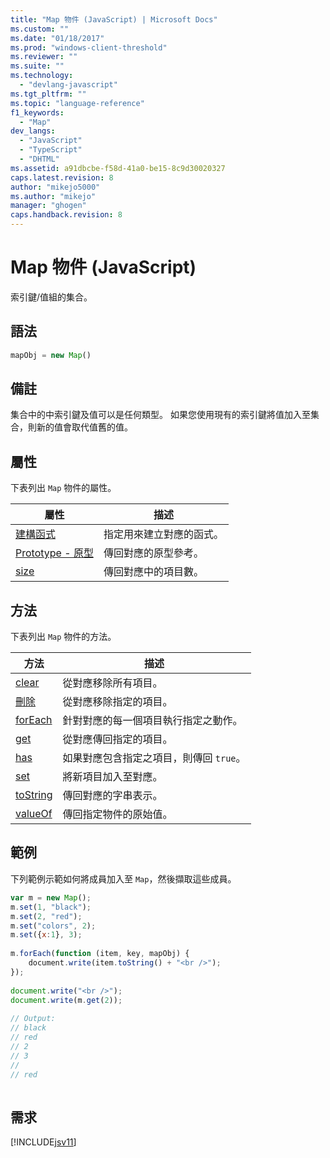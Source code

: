 ```yaml
---
title: "Map 物件 (JavaScript) | Microsoft Docs"
ms.custom: ""
ms.date: "01/18/2017"
ms.prod: "windows-client-threshold"
ms.reviewer: ""
ms.suite: ""
ms.technology: 
  - "devlang-javascript"
ms.tgt_pltfrm: ""
ms.topic: "language-reference"
f1_keywords: 
  - "Map"
dev_langs: 
  - "JavaScript"
  - "TypeScript"
  - "DHTML"
ms.assetid: a91dbcbe-f58d-41a0-be15-8c9d30020327
caps.latest.revision: 8
author: "mikejo5000"
ms.author: "mikejo"
manager: "ghogen"
caps.handback.revision: 8
---
```

# Map 物件 (JavaScript)
索引鍵\/值組的集合。  
  
## 語法  
  
```javascript  
mapObj = new Map()  
```  
  
## 備註  
 集合中的中索引鍵及值可以是任何類型。  如果您使用現有的索引鍵將值加入至集合，則新的值會取代值舊的值。  
  
## 屬性  
 下表列出 `Map` 物件的屬性。  
  
|屬性|描述|  
|--------|--------|  
|[建構函式](../../javascript/reference/constructor-property-map.md)|指定用來建立對應的函式。|  
|[Prototype \- 原型](../../javascript/reference/prototype-property-map.md)|傳回對應的原型參考。|  
|[size](../../javascript/reference/size-property-map-javascript.md)|傳回對應中的項目數。|  
  
## 方法  
 下表列出 `Map` 物件的方法。  
  
|方法|描述|  
|--------|--------|  
|[clear](../../javascript/reference/clear-method-map-javascript.md)|從對應移除所有項目。|  
|[刪除](../../javascript/reference/delete-method-map-javascript.md)|從對應移除指定的項目。|  
|[forEach](../../javascript/reference/foreach-method-map-javascript.md)|針對對應的每一個項目執行指定之動作。|  
|[get](../../javascript/reference/get-method-map-javascript.md)|從對應傳回指定的項目。|  
|[has](../../javascript/reference/has-method-map-javascript.md)|如果對應包含指定之項目，則傳回 `true`。|  
|[set](../../javascript/reference/set-method-map-javascript.md)|將新項目加入至對應。|  
|[toString](../../javascript/reference/tostring-method-map-javascript.md)|傳回對應的字串表示。|  
|[valueOf](../../javascript/reference/valueof-method-map-javascript.md)|傳回指定物件的原始值。|  
  
## 範例  
 下列範例示範如何將成員加入至 `Map`，然後擷取這些成員。  
  
```javascript  
var m = new Map();  
m.set(1, "black");  
m.set(2, "red");  
m.set("colors", 2);  
m.set({x:1}, 3);  
  
m.forEach(function (item, key, mapObj) {  
    document.write(item.toString() + "<br />");  
});  
  
document.write("<br />");  
document.write(m.get(2));  
  
// Output:  
// black  
// red  
// 2  
// 3  
//  
// red  
  
```  
  
## 需求  
 [!INCLUDE[jsv11](../../javascript/reference/includes/jsv11-md.md)]